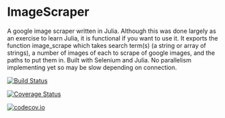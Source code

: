 # ImageScraper

A google image scraper written in Julia. Although this was done largely as an exercise to learn Julia, it is functional if you want to use it. It exports the function image_scrape which takes search term(s) (a string or array of strings), a number of images of each to scrape of google images, and the paths to put them in. Built with Selenium and Julia. No parallelism implementing yet so may be slow depending on connection.

[![Build Status](https://travis-ci.org/bmillidgework/ImageScraper.jl.svg?branch=master)](https://travis-ci.org/bmillidgework/ImageScraper.jl)

[![Coverage Status](https://coveralls.io/repos/bmillidgework/ImageScraper.jl/badge.svg?branch=master&service=github)](https://coveralls.io/github/bmillidgework/ImageScraper.jl?branch=master)

[![codecov.io](http://codecov.io/github/bmillidgework/ImageScraper.jl/coverage.svg?branch=master)](http://codecov.io/github/bmillidgework/ImageScraper.jl?branch=master)
